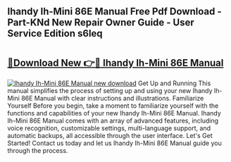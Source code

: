 ## Ihandy Ih-Mini 86E Manual Free Pdf Download - Part-KNd New Repair Owner Guide - User Service Edition s6leq

# <h2><a href="http://cf19238.oget.top/?id=Ihandy+Ih-Mini+86E+Manual">🔗Download New 👉🔴 Ihandy Ih-Mini 86E Manual</a></h2>

[![Ihandy Ih-Mini 86E Manual new download](https://i.imgur.com/5g1atiW.png)](http://cf19238.oget.top/?id=Ihandy+Ih-Mini+86E+Manual)
Get Up and Running This manual simplifies the process of setting up and using your new Ihandy Ih-Mini 86E Manual with clear instructions and illustrations. Familiarize Yourself Before you begin, take a moment to familiarize yourself with the functions and capabilities of your new Ihandy Ih-Mini 86E Manual. Ihandy Ih-Mini 86E Manual comes with an array of advanced features, including voice recognition, customizable settings, multi-language support, and automatic backups, all accessible through the user interface. Let's Get Started! Contact us today and let us Ihandy Ih-Mini 86E Manual guide you through the process.
